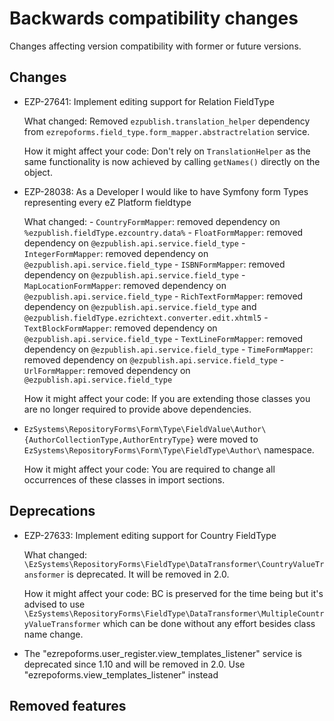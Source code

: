 # Backwards compatibility changes

Changes affecting version compatibility with former or future versions.

## Changes
- EZP-27641: Implement editing support for Relation FieldType

  What changed: Removed `ezpublish.translation_helper` dependency from `ezrepoforms.field_type.form_mapper.abstractrelation` service.

  How it might affect your code: Don't rely on `TranslationHelper` as the same functionality is now achieved by calling `getNames()` directly on the object.
  
- EZP-28038: As a Developer I would like to have Symfony form Types representing every eZ Platform fieldtype

  What changed:
        - `CountryFormMapper`: removed dependency on `%ezpublish.fieldType.ezcountry.data%`
        - `FloatFormMapper`: removed dependency on `@ezpublish.api.service.field_type`
        - `IntegerFormMapper`: removed dependency on `@ezpublish.api.service.field_type`
        - `ISBNFormMapper`: removed dependency on `@ezpublish.api.service.field_type`
        - `MapLocationFormMapper`: removed dependency on `@ezpublish.api.service.field_type`
        - `RichTextFormMapper`: removed dependency on `@ezpublish.api.service.field_type` and `@ezpublish.fieldType.ezrichtext.converter.edit.xhtml5`
        - `TextBlockFormMapper`: removed dependency on `@ezpublish.api.service.field_type`
        - `TextLineFormMapper`: removed dependency on `@ezpublish.api.service.field_type`
        - `TimeFormMapper`: removed dependency on `@ezpublish.api.service.field_type`
        - `UrlFormMapper`: removed dependency on `@ezpublish.api.service.field_type`
    
  How it might affect your code: If you are extending those classes you are no longer required to provide above dependencies.
- `EzSystems\RepositoryForms\Form\Type\FieldValue\Author\{AuthorCollectionType,AuthorEntryType}` were moved to `EzSystems\RepositoryForms\Form\Type\FieldType\Author\` namespace.

  How it might affect your code: You are required to change all occurrences of these classes in import sections.
  
## Deprecations
- EZP-27633: Implement editing support for Country FieldType

  What changed: `\EzSystems\RepositoryForms\FieldType\DataTransformer\CountryValueTransformer` is deprecated. It will be removed in 2.0.

  How it might affect your code: BC is preserved for the time being but it's advised to use `\EzSystems\RepositoryForms\FieldType\DataTransformer\MultipleCountryValueTransformer` which can be done without any effort besides class name change.

 - The "ezrepoforms.user_register.view_templates_listener" service is deprecated since 1.10 and will be removed in 2.0. Use "ezrepoforms.view_templates_listener" instead
   
## Removed features
